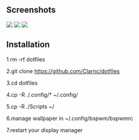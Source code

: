## Screenshots
![](https://imgur.com/o0N8ddp.png)
![](https://imgur.com/Cbk4LOO.png)
![](https://imgur.com/dre3Pd0.png)


## Installation
1.rm -rf dotfiles

2.git clone https://github.com/Clarnc/dotfiles

3.cd dotfiles

4.cp -R ./.config/* ~/.config/

5.cp -R ./Scripts ~/

6.manage wallpaper in ~/.config/bspwm/bspwmrc

7.restart your display manager

